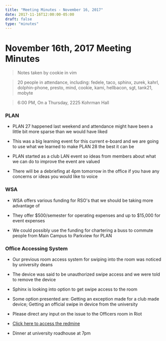 ```yaml
---
title: "Meeting Minutes - November 16, 2017"
date: 2017-11-16T12:00:00-05:00
draft: false
type: "minutes"
---
```


# November 16th, 2017 Meeting Minutes
> Notes taken by cookie in vim

> 20 people in attendance, including: fedele, taco, sphinx, zurek, kahrl, dolphin-phone, presto, mind, cookie, kami, hellbacon, sgt, tank21, mobyte

> 6:00 PM, On a Thursday, 2225 Kohrman Hall


### PLAN 

- PLAN 27 happened last weekend and attendance might have been a little bit more sparse than we would have liked

- This was a big learning event for this current e-board and we are going to use what we learned to make PLAN 28 the best it can be

- PLAN started as a club LAN event so ideas from members about what we can do to improve the event are valued 

- There will be a debriefing at 4pm tomorrow in the office if you have any concerns or ideas you would like to voice


### WSA 

- WSA offers various funding for RSO's that we should be taking more advantage of

- They offer $500/semester for operating expenses and up to $15,000 for event expenses

- We could possibly use the funding for chartering a buss to commute people from Main Campus to Parkview for PLAN


### Office Accessing System

- Our previous room access system for swiping into the room was noticed by university deans 

- The device was said to be unauthorized swipe access and we were told to remove the device

- Sphinx is looking into option to get swipe access to the room

- Some option presented are: Getting an exception made for a club made device; Getting an official swipe in device from the university

- Please direct any input on the issue to the Officers room in Riot

- [Click here to access the redmine](https://cclub.cs.wmich.edu/redmine/projects/office-access-system)

- Dinner at university roadhouse at 7pm
